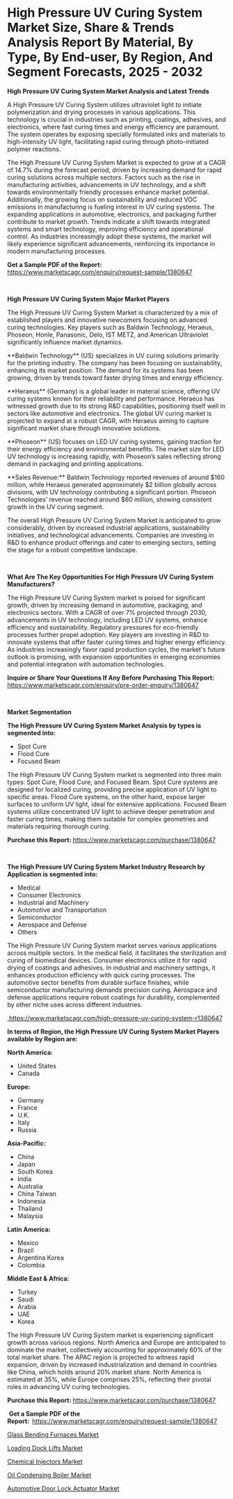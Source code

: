 <p><h1>High Pressure UV Curing System Market Size, Share & Trends Analysis Report By Material, By Type, By End-user, By Region, And Segment Forecasts, 2025 - 2032</h1></p><p><strong>High Pressure UV Curing System Market Analysis and Latest Trends</strong></p>
<p><p>A High Pressure UV Curing System utilizes ultraviolet light to initiate polymerization and drying processes in various applications. This technology is crucial in industries such as printing, coatings, adhesives, and electronics, where fast curing times and energy efficiency are paramount. The system operates by exposing specially formulated inks and materials to high-intensity UV light, facilitating rapid curing through photo-initiated polymer reactions.</p><p>The High Pressure UV Curing System Market is expected to grow at a CAGR of 14.7% during the forecast period, driven by increasing demand for rapid curing solutions across multiple sectors. Factors such as the rise in manufacturing activities, advancements in UV technology, and a shift towards environmentally friendly processes enhance market potential. Additionally, the growing focus on sustainability and reduced VOC emissions in manufacturing is fueling interest in UV curing systems. The expanding applications in automotive, electronics, and packaging further contribute to market growth. Trends indicate a shift towards integrated systems and smart technology, improving efficiency and operational control. As industries increasingly adopt these systems, the market will likely experience significant advancements, reinforcing its importance in modern manufacturing processes.</p></p>
<p><strong>Get a Sample PDF of the Report:&nbsp;</strong> <a href="https://www.marketscagr.com/enquiry/request-sample/1380647?utm_campaign=2010&utm_medium=2&utm_source=Github&utm_content=ia&utm_term=11042025&utm_id=high-pressure-uv-curing-system">https://www.marketscagr.com/enquiry/request-sample/1380647</a></p>
<p>&nbsp;</p>
<p><strong>High Pressure UV Curing System Major Market Players</strong></p>
<p><p>The High Pressure UV Curing System Market is characterized by a mix of established players and innovative newcomers focusing on advanced curing technologies. Key players such as Baldwin Technology, Heraeus, Phoseon, Honle, Panasonic, Delo, IST METZ, and American Ultraviolet significantly influence market dynamics.</p><p>**Baldwin Technology** (US) specializes in UV curing solutions primarily for the printing industry. The company has been focusing on sustainability, enhancing its market position. The demand for its systems has been growing, driven by trends toward faster drying times and energy efficiency.</p><p>**Heraeus** (Germany) is a global leader in material science, offering UV curing systems known for their reliability and performance. Heraeus has witnessed growth due to its strong R&D capabilities, positioning itself well in sectors like automotive and electronics. The global UV curing market is projected to expand at a robust CAGR, with Heraeus aiming to capture significant market share through innovative solutions.</p><p>**Phoseon** (US) focuses on LED UV curing systems, gaining traction for their energy efficiency and environmental benefits. The market size for LED UV technology is increasing rapidly, with Phoseon’s sales reflecting strong demand in packaging and printing applications.</p><p>**Sales Revenue:** Baldwin Technology reported revenues of around $160 million, while Heraeus generated approximately $2 billion globally across divisions, with UV technology contributing a significant portion. Phoseon Technologies’ revenue reached around $60 million, showing consistent growth in the UV curing segment.</p><p>The overall High Pressure UV Curing System Market is anticipated to grow considerably, driven by increased industrial applications, sustainability initiatives, and technological advancements. Companies are investing in R&D to enhance product offerings and cater to emerging sectors, setting the stage for a robust competitive landscape.</p></p>
<p>&nbsp;</p>
<p><strong>What Are The Key Opportunities For High Pressure UV Curing System Manufacturers?</strong></p>
<p><p>The High Pressure UV Curing System market is poised for significant growth, driven by increasing demand in automotive, packaging, and electronics sectors. With a CAGR of over 7% projected through 2030, advancements in UV technology, including LED UV systems, enhance efficiency and sustainability. Regulatory pressures for eco-friendly processes further propel adoption. Key players are investing in R&D to innovate systems that offer faster curing times and higher energy efficiency. As industries increasingly favor rapid production cycles, the market's future outlook is promising, with expansion opportunities in emerging economies and potential integration with automation technologies.</p></p>
<p><strong>Inquire or Share Your Questions If Any Before Purchasing This Report:</strong> <a href="https://www.marketscagr.com/enquiry/pre-order-enquiry/1380647?utm_campaign=2010&utm_medium=2&utm_source=Github&utm_content=ia&utm_term=11042025&utm_id=high-pressure-uv-curing-system">https://www.marketscagr.com/enquiry/pre-order-enquiry/1380647</a></p>
<p>&nbsp;</p>
<p><strong>Market Segmentation</strong></p>
<p><strong>The High Pressure UV Curing System Market Analysis by types is segmented into:</strong></p>
<p><ul><li>Spot Cure</li><li>Flood Cure</li><li>Focused Beam</li></ul></p>
<p><p>The High Pressure UV Curing System market is segmented into three main types: Spot Cure, Flood Cure, and Focused Beam. Spot Cure systems are designed for localized curing, providing precise application of UV light to specific areas. Flood Cure systems, on the other hand, expose larger surfaces to uniform UV light, ideal for extensive applications. Focused Beam systems utilize concentrated UV light to achieve deeper penetration and faster curing times, making them suitable for complex geometries and materials requiring thorough curing.</p></p>
<p><strong>Purchase this Report:&nbsp;</strong><a href="https://www.marketscagr.com/purchase/1380647?utm_campaign=2010&utm_medium=2&utm_source=Github&utm_content=ia&utm_term=11042025&utm_id=high-pressure-uv-curing-system">https://www.marketscagr.com/purchase/1380647</a></p>
<p>&nbsp;</p>
<p><strong>The High Pressure UV Curing System Market Industry Research by Application is segmented into:</strong></p>
<p><ul><li>Medical</li><li>Consumer Electronics</li><li>Industrial and Machinery</li><li>Automotive and Transportation</li><li>Semiconductor</li><li>Aerospace and Defense</li><li>Others</li></ul></p>
<p><p>The High Pressure UV Curing System market serves various applications across multiple sectors. In the medical field, it facilitates the sterilization and curing of biomedical devices. Consumer electronics utilize it for rapid drying of coatings and adhesives. In industrial and machinery settings, it enhances production efficiency with quick curing processes. The automotive sector benefits from durable surface finishes, while semiconductor manufacturing demands precision curing. Aerospace and defense applications require robust coatings for durability, complemented by other niche uses across different industries.</p></p>
<p><a href="https://www.marketscagr.com/high-pressure-uv-curing-system-r1380647?utm_campaign=2010&utm_medium=2&utm_source=Github&utm_content=ia&utm_term=11042025&utm_id=high-pressure-uv-curing-system">&nbsp;https://www.marketscagr.com/high-pressure-uv-curing-system-r1380647</a></p>
<p><strong>In terms of Region, the High Pressure UV Curing System Market Players available by Region are:</strong></p>
<p>
    <p> <strong> North America: </strong>
        <ul>
            <li>United States</li>
            <li>Canada</li>
        </ul>
        </p> 
    <p> <strong> Europe: </strong>
        <ul>
            <li>Germany</li>
            <li>France</li>
            <li>U.K.</li>
            <li>Italy</li>
            <li>Russia</li>
        </ul>
        </p> 
    <p> <strong> Asia-Pacific: </strong>
        <ul>
            <li>China</li>
            <li>Japan</li>
            <li>South Korea</li>
            <li>India</li>
            <li>Australia</li>
            <li>China Taiwan</li>
            <li>Indonesia</li>
            <li>Thailand</li>
            <li>Malaysia</li>
        </ul>
        </p> 
    <p> <strong> Latin America: </strong>
        <ul>
            <li>Mexico</li>
            <li>Brazil</li>
            <li>Argentina Korea</li>
            <li>Colombia</li>
        </ul>
        </p> 
    <p> <strong> Middle East & Africa: </strong>
        <ul>
            <li>Turkey</li>
            <li>Saudi</li>
            <li>Arabia</li>
            <li>UAE</li>
            <li>Korea</li>
        </ul>
    </p>
    </p>
<p><p>The High Pressure UV Curing System market is experiencing significant growth across various regions. North America and Europe are anticipated to dominate the market, collectively accounting for approximately 60% of the total market share. The APAC region is projected to witness rapid expansion, driven by increased industrialization and demand in countries like China, which holds around 20% market share. North America is estimated at 35%, while Europe comprises 25%, reflecting their pivotal roles in advancing UV curing technologies.</p></p>
<p><strong>Purchase this Report: </strong><a href="https://www.marketscagr.com/purchase/1380647?utm_campaign=2010&utm_medium=2&utm_source=Github&utm_content=ia&utm_term=11042025&utm_id=high-pressure-uv-curing-system">https://www.marketscagr.com/purchase/1380647</a></p>
<p>&nbsp;<strong>Get a Sample PDF of the Report:&nbsp;&nbsp;</strong><a href="https://www.marketscagr.com/enquiry/request-sample/1380647?utm_campaign=2010&utm_medium=2&utm_source=Github&utm_content=ia&utm_term=11042025&utm_id=high-pressure-uv-curing-system">https://www.marketscagr.com/enquiry/request-sample/1380647</a></p>
<p><strong></strong></p>
<p><p><a href="https://github.com/Krish2023na/Market-Research-Report-List-7/blob/main/glass-bending-furnaces-market.md?utm_campaign=2010&utm_medium=2&utm_source=Github&utm_content=ia&utm_term=11042025&utm_id=high-pressure-uv-curing-system">Glass Bending Furnaces Market</a></p><p><a href="https://github.com/aarenlazosw3/Market-Research-Report-List-1/blob/main/loading-dock-lifts-market.md?utm_campaign=2010&utm_medium=2&utm_source=Github&utm_content=ia&utm_term=11042025&utm_id=high-pressure-uv-curing-system">Loading Dock Lifts Market</a></p><p><a href="https://github.com/RickHolmes3/Market-Research-Report-List-7/blob/main/chemical-injectors-market.md?utm_campaign=2010&utm_medium=2&utm_source=Github&utm_content=ia&utm_term=11042025&utm_id=high-pressure-uv-curing-system">Chemical Injectors Market</a></p><p><a href="https://github.com/knazsdadeyvw/Market-Research-Report-List-1/blob/main/oil-condensing-boiler-market.md?utm_campaign=2010&utm_medium=2&utm_source=Github&utm_content=ia&utm_term=11042025&utm_id=high-pressure-uv-curing-system">Oil Condensing Boiler Market</a></p><p><a href="https://github.com/bmorecock/Market-Research-Report-List-6/blob/main/automotive-door-lock-actuator-market.md?utm_campaign=2010&utm_medium=2&utm_source=Github&utm_content=ia&utm_term=11042025&utm_id=high-pressure-uv-curing-system">Automotive Door Lock Actuator Market</a></p></p>